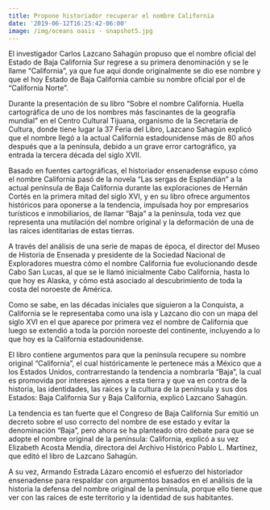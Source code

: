 ```yaml
---
title: Propone historiador recuperar el nombre California
date: '2019-06-12T16:25:42-06:00'
image: /img/oceans oasis - snapshot5.jpg
---
```

El investigador Carlos Lazcano Sahagún propuso que el nombre oficial del Estado de Baja California Sur regrese a su primera denominación y se le llame “California”, ya que fue aquí donde originalmente se dio ese nombre y que el hoy Estado de Baja California cambie su nombre oficial por el de “California Norte”.

Durante la presentación de su libro “Sobre el nombre California. Huella cartográfica de uno de los nombres más fascinantes de la geografía mundial” en el Centro Cultural Tijuana, organismo de la Secretaría de Cultura, donde tiene lugar la 37 Feria del Libro, Lazcano Sahagún explicó que el nombre llegó a la actual California estadounidense más de 80 años después que a la península, debido a un grave error cartográfico, ya entrada la tercera década del siglo XVII.

Basado en fuentes cartográficas, el historiador ensenadense expuso cómo el nombre California pasó de la novela “Las sergas de Esplandián” a la actual península de Baja California durante las exploraciones de Hernán Cortés en la primera mitad del siglo XVI, y en su libro ofrece argumentos históricos para oponerse a la tendencia, impulsada hoy por empresarios turísticos e inmobiliarios, de llamar “Baja” a la península, toda vez que representa una mutilación del nombre original y la deformación de una de las raíces identitarias de estas tierras. 

A través del análisis de una serie de mapas de época, el director del Museo de Historia de Ensenada y presidente de la Sociedad Nacional de Exploradores muestra cómo el nombre California fue evolucionando desde Cabo San Lucas, al que se le llamó inicialmente Cabo California, hasta lo que hoy es Alaska, y cómo está asociado al descubrimiento de toda la costa del noroeste de América.

Como se sabe, en las décadas iniciales que siguieron a la Conquista, a California se le representaba como una isla y Lazcano dio con un mapa del siglo XVI en el que aparece por primera vez el nombre de California que luego se extendió a toda la porción noroeste del continente, incluyendo a lo que hoy es la California estadounidense.

El libro contiene argumentos para que la península recupere su nombre original “California”, el cual históricamente le pertenece más a México que a los Estados Unidos, contrarrestando la tendencia a nombrarla “Baja”, la cual es promovida por intereses ajenos a esta tierra y que va en contra de la historia, las identidades, las raíces y la cultura de la península y sus dos Estados: Baja California Sur y Baja California, explicó Lazcano Sahagún.

La tendencia es tan fuerte que el Congreso de Baja California Sur emitió un decreto sobre el uso correcto del nombre de ese estado y evitar la denominación “Baja”, pero ahora se ha planteado otro debate para que se adopte el nombre original de la península: California, explicó a su vez Elizabeth Acosta Mendía, directora del Archivo Histórico Pablo L. Martínez, que editó el libro de Lazcano Sahagún.

A su vez, Armando Estrada Lázaro encomió el esfuerzo del historiador ensenadense para respaldar con argumentos basados en el análisis de la historia la defensa del nombre original de la península, porque ello tiene que ver con las raíces de este territorio y la identidad de sus habitantes.
